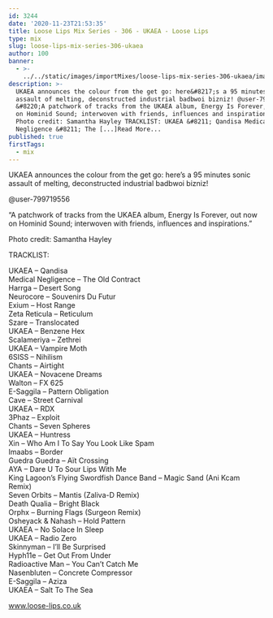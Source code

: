 ```yaml
---
id: 3244
date: '2020-11-23T21:53:35'
title: Loose Lips Mix Series - 306 - UKAEA - Loose Lips
type: mix
slug: loose-lips-mix-series-306-ukaea
author: 100
banner:
  - >-
    ../../static/images/importMixes/loose-lips-mix-series-306-ukaea/image3244.jpeg
description: >-
  UKAEA announces the colour from the get go: here&#8217;s a 95 minutes sonic
  assault of melting, deconstructed industrial badbwoi bizniz! @user-799719556
  &#8220;A patchwork of tracks from the UKAEA album, Energy Is Forever, out now
  on Hominid Sound; interwoven with friends, influences and inspirations.&#8221;
  Photo credit: Samantha Hayley TRACKLIST: UKAEA &#8211; Qandisa Medical
  Negligence &#8211; The [...]Read More...
published: true
firstTags:
  - mix
---
```

UKAEA announces the colour from the get go: here’s a 95 minutes sonic assault of melting, deconstructed industrial badbwoi bizniz!

@user-799719556

“A patchwork of tracks from the UKAEA album, Energy Is Forever, out now on Hominid Sound; interwoven with friends, influences and inspirations.”

Photo credit: Samantha Hayley

TRACKLIST:

UKAEA – Qandisa  
Medical Negligence – The Old Contract  
Harrga – Desert Song  
Neurocore – Souvenirs Du Futur  
Exium – Host Range  
Zeta Reticula – Reticulum  
Szare – Translocated  
UKAEA – Benzene Hex  
Scalameriya – Zethrei  
UKAEA – Vampire Moth  
6SISS – Nihilism  
Chants – Airtight  
UKAEA – Novacene Dreams  
Walton – FX 625  
E-Saggila – Pattern Obligation  
Cave – Street Carnival  
UKAEA – RDX  
3Phaz – Exploit  
Chants – Seven Spheres  
UKAEA – Huntress  
Xin – Who Am I To Say You Look Like Spam  
Imaabs – Border  
Guedra Guedra – Aït Crossing  
AYA – Dare U To Sour Lips With Me  
King Lagoon’s Flying Swordfish Dance Band – Magic Sand (Ani Kcam Remix)  
Seven Orbits – Mantis (Zaliva-D Remix)  
Death Qualia – Bright Black  
Orphx – Burning Flags (Surgeon Remix)  
Osheyack & Nahash – Hold Pattern  
UKAEA – No Solace In Sleep  
UKAEA – Radio Zero  
Skinnyman – I’ll Be Surprised  
Hyph11e – Get Out From Under  
Radioactive Man – You Can’t Catch Me  
Nasenbluten – Concrete Compressor  
E-Saggila – Aziza  
UKAEA – Salt To The Sea

www.loose-lips.co.uk